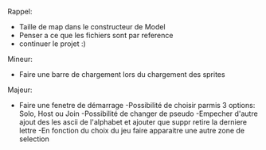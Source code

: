 Rappel:
- Taille de map dans le constructeur de Model
- Penser a ce que les fichiers sont par reference
- continuer le projet :)

Mineur:
- Faire une barre de chargement lors du chargement des sprites

Majeur:
- Faire une fenetre de démarrage
    -Possibilité de choisir parmis 3 options: Solo, Host ou Join
    -Possibilité de changer de pseudo
        -Empecher d'autre ajout des les ascii de l'alphabet et ajouter que suppr retire la derniere lettre
    -En fonction du choix du jeu faire apparaitre une autre zone de selection
